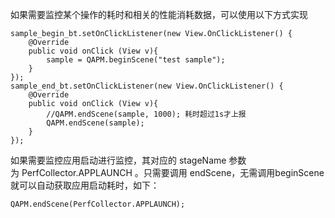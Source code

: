 如果需要监控某个操作的耗时和相关的性能消耗数据，可以使用以下方式实现
```
sample_begin_bt.setOnClickListener(new View.OnClickListener() {
    @Override
    public void onClick (View v){
        sample = QAPM.beginScene("test sample");
    }
});
sample_end_bt.setOnClickListener(new View.OnClickListener() {
    @Override
    public void onClick (View v){
        //QAPM.endScene(sample, 1000); 耗时超过1s才上报
        QAPM.endScene(sample);
    }
});
```
如果需要监控应用启动进行监控，其对应的 stageName 参数为 PerfCollector.APPLAUNCH 。只需要调用 endScene，无需调用beginScene 就可以自动获取应用启动耗时，如下：
```
QAPM.endScene(PerfCollector.APPLAUNCH);
```